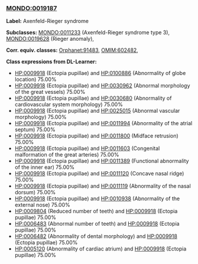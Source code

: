 
### [MONDO:0019187](http://purl.obolibrary.org/obo/MONDO_0019187)
**Label:** Axenfeld-Rieger syndrome

**Subclasses:** [MONDO:0011233](http://purl.obolibrary.org/obo/MONDO_0011233) (Axenfeld-Rieger syndrome type 3), [MONDO:0019628](http://purl.obolibrary.org/obo/MONDO_0019628) (Rieger anomaly), 

**Corr. equiv. classes:** [Orphanet:91483](http://www.orpha.net/ORDO/Orphanet_91483), [OMIM:602482](http://purl.obolibrary.org/obo/OMIM_602482), 

**Class expressions from DL-Learner:**

- [HP:0009918](http://purl.obolibrary.org/obo/HP_0009918) (Ectopia pupillae) and [HP:0100886](http://purl.obolibrary.org/obo/HP_0100886) (Abnormality of globe location) 75.00%
- [HP:0009918](http://purl.obolibrary.org/obo/HP_0009918) (Ectopia pupillae) and [HP:0030962](http://purl.obolibrary.org/obo/HP_0030962) (Abnormal morphology of the great vessels) 75.00%
- [HP:0009918](http://purl.obolibrary.org/obo/HP_0009918) (Ectopia pupillae) and [HP:0030680](http://purl.obolibrary.org/obo/HP_0030680) (Abnormality of cardiovascular system morphology) 75.00%
- [HP:0009918](http://purl.obolibrary.org/obo/HP_0009918) (Ectopia pupillae) and [HP:0025015](http://purl.obolibrary.org/obo/HP_0025015) (Abnormal vascular morphology) 75.00%
- [HP:0009918](http://purl.obolibrary.org/obo/HP_0009918) (Ectopia pupillae) and [HP:0011994](http://purl.obolibrary.org/obo/HP_0011994) (Abnormality of the atrial septum) 75.00%
- [HP:0009918](http://purl.obolibrary.org/obo/HP_0009918) (Ectopia pupillae) and [HP:0011800](http://purl.obolibrary.org/obo/HP_0011800) (Midface retrusion) 75.00%
- [HP:0009918](http://purl.obolibrary.org/obo/HP_0009918) (Ectopia pupillae) and [HP:0011603](http://purl.obolibrary.org/obo/HP_0011603) (Congenital malformation of the great arteries) 75.00%
- [HP:0009918](http://purl.obolibrary.org/obo/HP_0009918) (Ectopia pupillae) and [HP:0011389](http://purl.obolibrary.org/obo/HP_0011389) (Functional abnormality of the inner ear) 75.00%
- [HP:0009918](http://purl.obolibrary.org/obo/HP_0009918) (Ectopia pupillae) and [HP:0011120](http://purl.obolibrary.org/obo/HP_0011120) (Concave nasal ridge) 75.00%
- [HP:0009918](http://purl.obolibrary.org/obo/HP_0009918) (Ectopia pupillae) and [HP:0011119](http://purl.obolibrary.org/obo/HP_0011119) (Abnormality of the nasal dorsum) 75.00%
- [HP:0009918](http://purl.obolibrary.org/obo/HP_0009918) (Ectopia pupillae) and [HP:0010938](http://purl.obolibrary.org/obo/HP_0010938) (Abnormality of the external nose) 75.00%
- [HP:0009804](http://purl.obolibrary.org/obo/HP_0009804) (Reduced number of teeth) and [HP:0009918](http://purl.obolibrary.org/obo/HP_0009918) (Ectopia pupillae) 75.00%
- [HP:0006483](http://purl.obolibrary.org/obo/HP_0006483) (Abnormal number of teeth) and [HP:0009918](http://purl.obolibrary.org/obo/HP_0009918) (Ectopia pupillae) 75.00%
- [HP:0006482](http://purl.obolibrary.org/obo/HP_0006482) (Abnormality of dental morphology) and [HP:0009918](http://purl.obolibrary.org/obo/HP_0009918) (Ectopia pupillae) 75.00%
- [HP:0005120](http://purl.obolibrary.org/obo/HP_0005120) (Abnormality of cardiac atrium) and [HP:0009918](http://purl.obolibrary.org/obo/HP_0009918) (Ectopia pupillae) 75.00%


